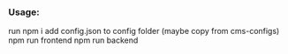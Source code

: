 ### Usage:
run npm i
add config.json to config folder (maybe copy from cms-configs)
npm run frontend
npm run backend